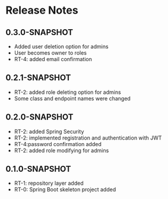 # Release Notes

## 0.3.0-SNAPSHOT

* Added user deletion option for admins
* User becomes owner to roles
* RT-4: added email confirmation

## 0.2.1-SNAPSHOT

* RT-2: added role deleting option for admins 
* Some class and endpoint names were changed

## 0.2.0-SNAPSHOT

* RT-2: added Spring Security
* RT-2: implemented registration and authentication with JWT 
* RT-4:password confirmation added 
* RT-2: added role modifying for admins

## 0.1.0-SNAPSHOT

* RT-1: repository layer added
* RT-0: Spring Boot skeleton project added